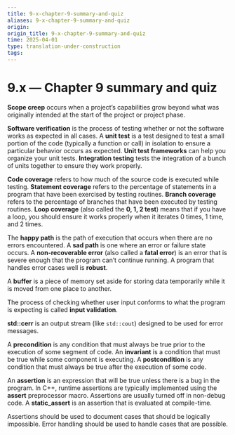 ```yaml
---
title: 9-x-chapter-9-summary-and-quiz
aliases: 9-x-chapter-9-summary-and-quiz
origin: 
origin_title: 9-x-chapter-9-summary-and-quiz
time: 2025-04-01 
type: translation-under-construction
tags:
---
```

# 9.x — Chapter 9 summary and quiz

**Scope creep** occurs when a project’s capabilities grow beyond what was originally intended at the start of the project or project phase.

**Software verification** is the process of testing whether or not the software works as expected in all cases. A **unit test** is a test designed to test a small portion of the code (typically a function or call) in isolation to ensure a particular behavior occurs as expected. **Unit test frameworks** can help you organize your unit tests. **Integration testing** tests the integration of a bunch of units together to ensure they work properly.

**Code coverage** refers to how much of the source code is executed while testing. **Statement coverage** refers to the percentage of statements in a program that have been exercised by testing routines. **Branch coverage** refers to the percentage of branches that have been executed by testing routines. **Loop coverage** (also called the **0, 1, 2 test**) means that if you have a loop, you should ensure it works properly when it iterates 0 times, 1 time, and 2 times.

The **happy path** is the path of execution that occurs when there are no errors encountered. A **sad path** is one where an error or failure state occurs. A **non-recoverable error** (also called a **fatal error**) is an error that is severe enough that the program can’t continue running. A program that handles error cases well is **robust**.

A **buffer** is a piece of memory set aside for storing data temporarily while it is moved from one place to another.

The process of checking whether user input conforms to what the program is expecting is called **input validation**.

**std::cerr** is an output stream (like `std::cout`) designed to be used for error messages.

A **precondition** is any condition that must always be true prior to the execution of some segment of code. An **invariant** is a condition that must be true while some component is executing. A **postcondition** is any condition that must always be true after the execution of some code.

An **assertion** is an expression that will be true unless there is a bug in the program. In C++, runtime assertions are typically implemented using the **assert** preprocessor macro. Assertions are usually turned off in non-debug code. A **static_assert** is an assertion that is evaluated at compile-time.

Assertions should be used to document cases that should be logically impossible. Error handling should be used to handle cases that are possible.